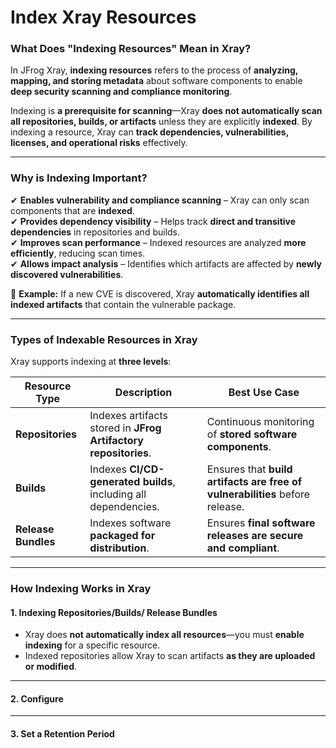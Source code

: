 # Index Xray Resources

### **What Does "Indexing Resources" Mean in Xray?**

In JFrog Xray, **indexing resources** refers to the process of **analyzing, mapping, and storing metadata** about software components to enable **deep security scanning and compliance monitoring**.

Indexing is **a prerequisite for scanning**—Xray **does not automatically scan all repositories, builds, or artifacts** unless they are explicitly **indexed**. By indexing a resource, Xray can **track dependencies, vulnerabilities, licenses, and operational risks** effectively.

***

### **Why is Indexing Important?**

✔ **Enables vulnerability and compliance scanning** – Xray can only scan components that are **indexed**.\
✔ **Provides dependency visibility** – Helps track **direct and transitive dependencies** in repositories and builds.\
✔ **Improves scan performance** – Indexed resources are analyzed **more efficiently**, reducing scan times.\
✔ **Allows impact analysis** – Identifies which artifacts are affected by **newly discovered vulnerabilities**.

🚀 **Example:** If a new CVE is discovered, Xray **automatically identifies all indexed artifacts** that contain the vulnerable package.

***

### **Types of Indexable Resources in Xray**

Xray supports indexing at **three levels**:

| **Resource Type**   | **Description**                                                 | **Best Use Case**                                                            |
| ------------------- | --------------------------------------------------------------- | ---------------------------------------------------------------------------- |
| **Repositories**    | Indexes artifacts stored in **JFrog Artifactory repositories**. | Continuous monitoring of **stored software components**.                     |
| **Builds**          | Indexes **CI/CD-generated builds**, including all dependencies. | Ensures that **build artifacts are free of vulnerabilities** before release. |
| **Release Bundles** | Indexes software **packaged for distribution**.                 | Ensures **final software releases are secure and compliant**.                |

***

### **How Indexing Works in Xray**

#### **1. Indexing Repositories/Builds/ Release Bundles**

* Xray does **not automatically index all resources**—you must **enable indexing** for a specific resource.
* Indexed repositories allow Xray to scan artifacts **as they are uploaded or modified**.

***

#### **2. Configure**&#x20;

***

#### 3. Set a Retention Period
